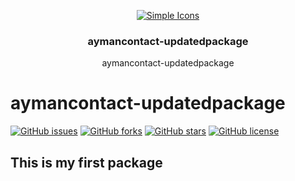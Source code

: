 <p align="center">
<a href="https://edume.pro/">
<img src="https://edume.pro/wp-content/uploads/2018/01/logo2.png" alt="Simple Icons" width= height=>
</a>
<h3 align="center">aymancontact-updatedpackage</h3>
<p align="center">
aymancontact-updatedpackage
</p>
</p>

# aymancontact-updatedpackage


[![GitHub issues](https://img.shields.io/github/issues/eskander0001/aymancontact-updatedpackage?style=flat-square)](https://github.com/eskander0001/aymancontact-updatedpackage/issues) 
[![GitHub forks](https://img.shields.io/github/forks/eskander0001/aymancontact-updatedpackage?style=flat-square)](https://github.com/eskander0001/aymancontact-updatedpackage/network) [![GitHub stars](https://img.shields.io/github/stars/eskander0001/aymancontact-updatedpackage?style=flat-square)](https://github.com/eskander0001/aymancontact-updatedpackage/stargazers) [![GitHub license](https://img.shields.io/github/license/eskander0001/aymancontact-updatedpackage?style=flat-square)](https://github.com/eskander0001/aymancontact-updatedpackage)

## This is my first package
